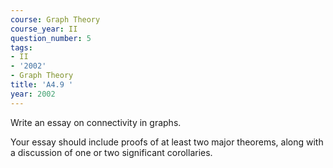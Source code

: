 ```yaml
---
course: Graph Theory
course_year: II
question_number: 5
tags:
- II
- '2002'
- Graph Theory
title: 'A4.9 '
year: 2002
---
```



Write an essay on connectivity in graphs.

Your essay should include proofs of at least two major theorems, along with a discussion of one or two significant corollaries.